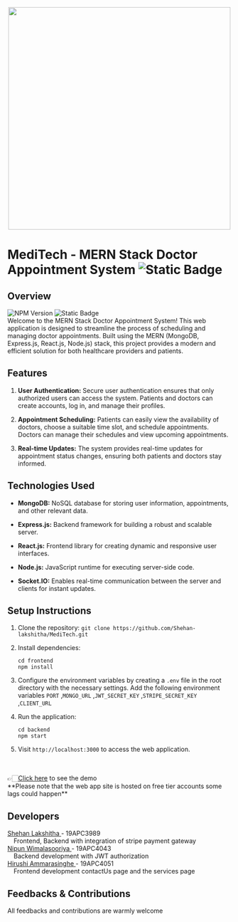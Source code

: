 <p align="center"><img src="https://github.com/Shehan-lakshitha/MediTech/assets/90453471/47ec9bc7-c552-4f7b-908b-159d43433eb2" width="500" /><p>



# MediTech - MERN Stack Doctor Appointment System ![Static Badge](https://img.shields.io/badge/MediTech-blue)


## Overview
![NPM Version](https://img.shields.io/npm/v/react)  ![Static Badge](https://img.shields.io/badge/React-blue?logo=react)
</br>
Welcome to the MERN Stack Doctor Appointment System! This web application is designed to streamline the process of scheduling and managing doctor appointments. Built using the MERN (MongoDB, Express.js, React.js, Node.js) stack, this project provides a modern and efficient solution for both healthcare providers and patients.

## Features

1. **User Authentication:** Secure user authentication ensures that only authorized users can access the system. Patients and doctors can create accounts, log in, and manage their profiles.

2. **Appointment Scheduling:** Patients can easily view the availability of doctors, choose a suitable time slot, and schedule appointments. Doctors can manage their schedules and view upcoming appointments.

3. **Real-time Updates:** The system provides real-time updates for appointment status changes, ensuring both patients and doctors stay informed.


## Technologies Used

- **MongoDB:** NoSQL database for storing user information, appointments, and other relevant data.

- **Express.js:** Backend framework for building a robust and scalable server.

- **React.js:** Frontend library for creating dynamic and responsive user interfaces.

- **Node.js:** JavaScript runtime for executing server-side code.

- **Socket.IO:** Enables real-time communication between the server and clients for instant updates.

## Setup Instructions

1. Clone the repository: `git clone https://github.com/Shehan-lakshitha/MediTech.git`

2. Install dependencies:
   ```
   cd frontend
   npm install
   ```

3. Configure the environment variables by creating a `.env` file in the root directory with the necessary settings.
   Add the following environment variables
   `PORT`
   ,`MONGO_URL`
   ,`JWT_SECRET_KEY`
   ,`STRIPE_SECRET_KEY`
   ,`CLIENT_URL`

4. Run the application:
   ```
   cd backend
   npm start
   ```

5. Visit `http://localhost:3000` to access the web application.
</br>
</br>
👉🏻<a href="https://meditechlk.netlify.app">Click here</a> to see the demo
<br/>
**Please note that the web app site is hosted on free tier accounts some lags could happen**

## Developers
<a href="https://github.com/Shehan-lakshitha">Shehan Lakshitha </a> - 19APC3989 <br>
   &emsp;Frontend, Backend with integration of stripe payment gateway <br/>
<a href="https://github.com/nipunwimalasooriya">Nipun Wimalasooriya </a> - 19APC4043<br>
   &emsp;Backend development with JWT authorization <br/>
<a href="https://github.com/Hirushi-Amarasinghe">Hirushi Ammarasinghe </a> - 19APC4051<br>
   &emsp;Frontend development contactUs page and the services page

## Feedbacks & Contributions
All feedbacks and contributions are warmly welcome


